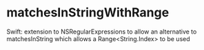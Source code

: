 matchesInStringWithRange
========================

Swift: extension to NSRegularExpressions to allow an alternative to matchesInString which allows a Range&lt;String.Index> to be used
